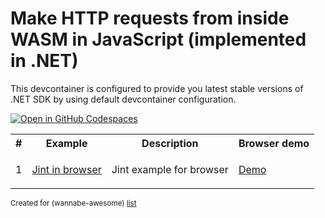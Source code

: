 # Make HTTP requests from inside WASM in JavaScript (implemented in .NET)

This devcontainer is configured to provide you latest stable versions of .NET SDK by using default devcontainer configuration.

[![Open in GitHub Codespaces](https://github.com/codespaces/badge.svg)](https://codespaces.new/wasm-outbound-http-examples/js-in-dotnet)


<table>
<tr>
<th>#</th>
<th>Example</th>
<th>Description</th>
<th>Browser demo</th>
</tr>
<tr>
<td>1</td>
<td>

[Jint in browser](browser-and-node-Jint/browser/README.md)

</td>
<td>

Jint example for browser

</td>
<td>

[Demo](https://wasm-outbound-http-examples.github.io/js-in-dotnet/Jint/)

</td>
</tr>
</table>

<sub>Created for (wannabe-awesome) [list](https://github.com/vasilev/HTTP-request-from-inside-WASM)</sub>
